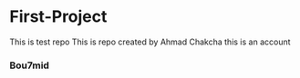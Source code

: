 # First-Project
This is test repo
This is repo created by Ahmad Chakcha
this is an account 
<h3>Bou7mid</h3>
